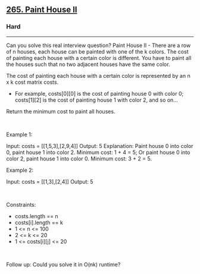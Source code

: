 <h2><a href="https://leetcode.com/problems/paint-house-ii/">265. Paint House II</a></h2><h3>Hard</h3><hr>Can you solve this real interview question? Paint House II - There are a row of n houses, each house can be painted with one of the k colors. The cost of painting each house with a certain color is different. You have to paint all the houses such that no two adjacent houses have the same color.

The cost of painting each house with a certain color is represented by an n x k cost matrix costs.

 * For example, costs[0][0] is the cost of painting house 0 with color 0; costs[1][2] is the cost of painting house 1 with color 2, and so on...

Return the minimum cost to paint all houses.

 

Example 1:


Input: costs = [[1,5,3],[2,9,4]]
Output: 5
Explanation:
Paint house 0 into color 0, paint house 1 into color 2. Minimum cost: 1 + 4 = 5; 
Or paint house 0 into color 2, paint house 1 into color 0. Minimum cost: 3 + 2 = 5.


Example 2:


Input: costs = [[1,3],[2,4]]
Output: 5


 

Constraints:

 * costs.length == n
 * costs[i].length == k
 * 1 <= n <= 100
 * 2 <= k <= 20
 * 1 <= costs[i][j] <= 20

 

Follow up: Could you solve it in O(nk) runtime?